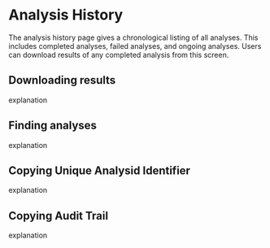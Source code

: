 # Analysis History
The analysis history page gives a chronological listing of all analyses. This includes completed analyses, failed analyses, and ongoing analyses. Users can download results of any completed analysis from this screen.

## Downloading results
explanation

## Finding analyses
explanation

## Copying Unique Analysid Identifier
explanation

## Copying Audit Trail
explanation
